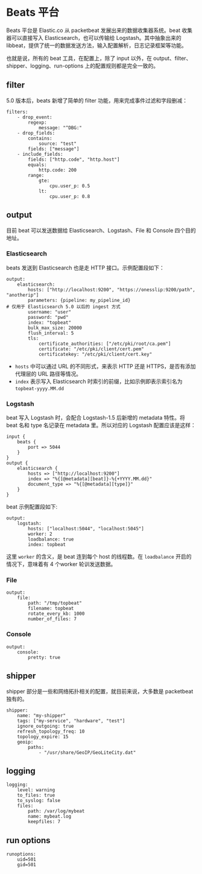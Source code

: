 # Beats 平台

Beats 平台是 Elastic.co 从 packetbeat 发展出来的数据收集器系统。beat 收集器可以直接写入 Elasticsearch，也可以传输给 Logstash。其中抽象出来的 libbeat，提供了统一的数据发送方法，输入配置解析，日志记录框架等功能。

也就是说，所有的 beat 工具，在配置上，除了 input 以外，在 output、filter、shipper、logging、run-options 上的配置规则都是完全一致的。

## filter

5.0 版本后，beats 新增了简单的 filter 功能，用来完成事件过滤和字段删减：

```
filters:
    - drop_event:
        regexp:
            message: "^DBG:"
    - drop_fields:
        contains:
            source: "test"
        fields: ["message"]
    - include_fields:
        fields: ["http.code", "http.host"]
        equals:
            http.code: 200
        range:
            gte:
                cpu.user_p: 0.5
            lt:
                cpu.user_p: 0.8
```

## output

目前 beat 可以发送数据给 Elasticsearch、Logstash、File 和 Console 四个目的地址。

### Elasticsearch

beats 发送到 Elasticsearch 也是走 HTTP 接口。示例配置段如下：

```
output:
    elasticsearch:
        hosts: ["http://localhost:9200", "https://onesslip:9200/path", "anotherip"]
        parameters: {pipeline: my_pipeline_id}                         # 仅用于 Elasticsearch 5.0 以后的 ingest 方式
        username: "user"
        password: "pwd"
        index: "topbeat"
        bulk_max_size: 20000
        flush_interval: 5
        tls:
            certificate_authorities: ["/etc/pki/root/ca.pem"]
            certificate: "/etc/pki/client/cert.pem"
            certificatekey: "/etc/pki/client/cert.key"
```

* `hosts` 中可以通过 URL 的不同形式，来表示 HTTP 还是 HTTPS，是否有添加代理层的 URL 路径等情况。
* `index` 表示写入 Elasticsearch 时索引的前缀，比如示例即表示索引名为 `topbeat-yyyy.MM.dd`

### Logstash

beat 写入 Logstash 时，会配合 Logstash-1.5 后新增的 metadata 特性。将 beat 名和 type 名记录在 metadata 里。所以对应的 Logstash 配置应该是这样：

```
input {
    beats {
        port => 5044
    }
}
output {
    elasticsearch {
        hosts => ["http://localhost:9200"]
        index => "%{[@metadata][beat]}-%{+YYYY.MM.dd}"
        document_type => "%{[@metadata][type]}"
    }
}
```

beat 示例配置段如下:

```
output:
    logstash:
        hosts: ["localhost:5044", "localhost:5045"]
        worker: 2
        loadbalance: true
        index: topbeat
```

这里 `worker` 的含义，是 beat 连到每个 host 的线程数。在 `loadbalance` 开启的情况下，意味着有 4 个worker 轮训发送数据。

### File

```
output:
    file:
        path: "/tmp/topbeat"
        filename: topbeat
        rotate_every_kb: 1000
        number_of_files: 7
```
### Console

```
output:
    console:
        pretty: true
```

## shipper

shipper 部分是一些和网络拓扑相关的配置，就目前来说，大多数是 packetbeat 独有的。

```
shipper:
    name: "my-shipper"
    tags: ["my-service", "hardware", "test"]
    ignore_outgoing: true
    refresh_topology_freq: 10
    topology_expire: 15
    geoip:
        paths:
            - "/usr/share/GeoIP/GeoLiteCity.dat"
```
## logging

```
logging:
    level: warning
    to_files: true
    to_syslog: false
    files:
        path: /var/log/mybeat
        name: mybeat.log
        keepfiles: 7
```
## run options

```
runoptions:
    uid=501
    gid=501
```
